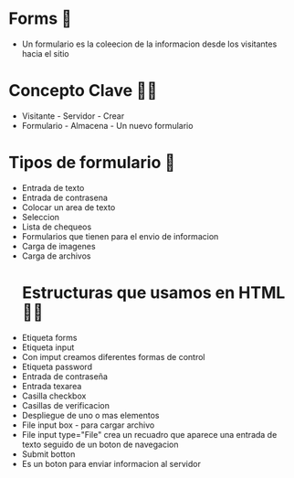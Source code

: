 # Forms 📝
* Un formulario es la coleecion de la informacion desde los visitantes hacia el sitio

# Concepto Clave 👩‍💻
* Visitante - Servidor - Crear
* Formulario - Almacena - Un nuevo formulario
# Tipos de formulario 📝
* Entrada de texto
* Entrada de contrasena
* Colocar un area de texto
* Seleccion
* Lista de chequeos
* Formularios que tienen para el envio de informacion
* Carga de imagenes
* Carga de archivos
  # Estructuras que usamos en HTML 👩‍💻
* Etiqueta forms 
* Etiqueta input 
* Con imput creamos diferentes formas de control
* Etiqueta password 
* Entrada de contraseña
* Entrada texarea
* Casilla checkbox
* Casillas de verificacion
* Despliegue de uno o mas elementos
* File input box - para cargar archivo
* File input type="File" crea un recuadro que aparece una entrada de texto seguido de un boton de navegacion
* Submit botton
* Es un boton para enviar informacion al servidor